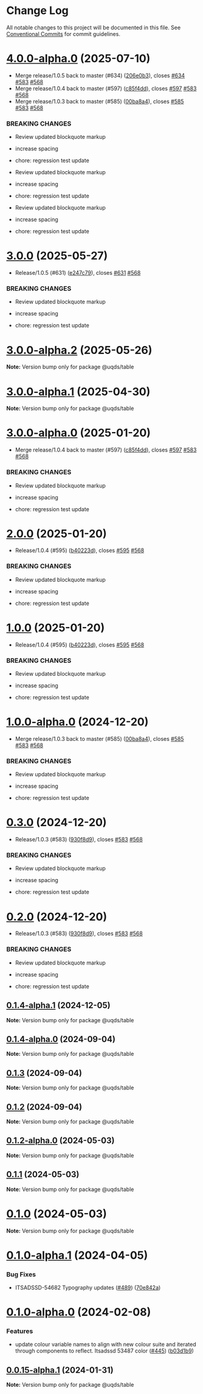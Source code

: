 # Change Log

All notable changes to this project will be documented in this file.
See [Conventional Commits](https://conventionalcommits.org) for commit guidelines.

# [4.0.0-alpha.0](https://github.com/uq-its-ss/design-system/compare/@uqds/table@3.0.0...@uqds/table@4.0.0-alpha.0) (2025-07-10)

- Merge release/1.0.5 back to master (#634) ([206e0b3](https://github.com/uq-its-ss/design-system/commit/206e0b3a360c71f3524fb6d25ff38cf4f6275773)), closes [#634](https://github.com/uq-its-ss/design-system/issues/634) [#583](https://github.com/uq-its-ss/design-system/issues/583) [#568](https://github.com/uq-its-ss/design-system/issues/568)
- Merge release/1.0.4 back to master (#597) ([c85f4dd](https://github.com/uq-its-ss/design-system/commit/c85f4dd04601bad019d83edeb680dd919fd1aebb)), closes [#597](https://github.com/uq-its-ss/design-system/issues/597) [#583](https://github.com/uq-its-ss/design-system/issues/583) [#568](https://github.com/uq-its-ss/design-system/issues/568)
- Merge release/1.0.3 back to master (#585) ([00ba8a4](https://github.com/uq-its-ss/design-system/commit/00ba8a439019ed08ab357499c758be419f50f150)), closes [#585](https://github.com/uq-its-ss/design-system/issues/585) [#583](https://github.com/uq-its-ss/design-system/issues/583) [#568](https://github.com/uq-its-ss/design-system/issues/568)

### BREAKING CHANGES

- Review updated blockquote markup

- increase spacing

- chore: regression test update
- Review updated blockquote markup

- increase spacing

- chore: regression test update
- Review updated blockquote markup

- increase spacing

- chore: regression test update

# [3.0.0](https://github.com/uq-its-ss/design-system/compare/@uqds/table@2.0.0...@uqds/table@3.0.0) (2025-05-27)

- Release/1.0.5 (#631) ([e247c79](https://github.com/uq-its-ss/design-system/commit/e247c790585abe267b95de489381efe25107a7bb)), closes [#631](https://github.com/uq-its-ss/design-system/issues/631) [#568](https://github.com/uq-its-ss/design-system/issues/568)

### BREAKING CHANGES

- Review updated blockquote markup

- increase spacing

- chore: regression test update

# [3.0.0-alpha.2](https://github.com/uq-its-ss/design-system/compare/@uqds/table@3.0.0-alpha.1...@uqds/table@3.0.0-alpha.2) (2025-05-26)

**Note:** Version bump only for package @uqds/table

# [3.0.0-alpha.1](https://github.com/uq-its-ss/design-system/compare/@uqds/table@3.0.0-alpha.0...@uqds/table@3.0.0-alpha.1) (2025-04-30)

**Note:** Version bump only for package @uqds/table

# [3.0.0-alpha.0](https://github.com/uq-its-ss/design-system/compare/@uqds/table@1.0.0-alpha.0...@uqds/table@3.0.0-alpha.0) (2025-01-20)

- Merge release/1.0.4 back to master (#597) ([c85f4dd](https://github.com/uq-its-ss/design-system/commit/c85f4dd04601bad019d83edeb680dd919fd1aebb)), closes [#597](https://github.com/uq-its-ss/design-system/issues/597) [#583](https://github.com/uq-its-ss/design-system/issues/583) [#568](https://github.com/uq-its-ss/design-system/issues/568)

### BREAKING CHANGES

- Review updated blockquote markup

- increase spacing

- chore: regression test update

# [2.0.0](https://github.com/uq-its-ss/design-system/compare/@uqds/table@0.3.0...@uqds/table@2.0.0) (2025-01-20)

- Release/1.0.4 (#595) ([b40223d](https://github.com/uq-its-ss/design-system/commit/b40223d819d456f67620dfd880380b85214c4103)), closes [#595](https://github.com/uq-its-ss/design-system/issues/595) [#568](https://github.com/uq-its-ss/design-system/issues/568)

### BREAKING CHANGES

- Review updated blockquote markup

- increase spacing

- chore: regression test update

# [1.0.0](https://github.com/uq-its-ss/design-system/compare/@uqds/table@0.3.0...@uqds/table@1.0.0) (2025-01-20)

- Release/1.0.4 (#595) ([b40223d](https://github.com/uq-its-ss/design-system/commit/b40223d819d456f67620dfd880380b85214c4103)), closes [#595](https://github.com/uq-its-ss/design-system/issues/595) [#568](https://github.com/uq-its-ss/design-system/issues/568)

### BREAKING CHANGES

- Review updated blockquote markup

- increase spacing

- chore: regression test update

# [1.0.0-alpha.0](https://github.com/uq-its-ss/design-system/compare/@uqds/table@0.1.4-alpha.1...@uqds/table@1.0.0-alpha.0) (2024-12-20)

- Merge release/1.0.3 back to master (#585) ([00ba8a4](https://github.com/uq-its-ss/design-system/commit/00ba8a439019ed08ab357499c758be419f50f150)), closes [#585](https://github.com/uq-its-ss/design-system/issues/585) [#583](https://github.com/uq-its-ss/design-system/issues/583) [#568](https://github.com/uq-its-ss/design-system/issues/568)

### BREAKING CHANGES

- Review updated blockquote markup

- increase spacing

- chore: regression test update

# [0.3.0](https://github.com/uq-its-ss/design-system/compare/@uqds/table@0.1.4-alpha.0...@uqds/table@0.3.0) (2024-12-20)

- Release/1.0.3 (#583) ([930f8d9](https://github.com/uq-its-ss/design-system/commit/930f8d97b814748829f45194e1b5009680ee7890)), closes [#583](https://github.com/uq-its-ss/design-system/issues/583) [#568](https://github.com/uq-its-ss/design-system/issues/568)

### BREAKING CHANGES

- Review updated blockquote markup

- increase spacing

- chore: regression test update

# [0.2.0](https://github.com/uq-its-ss/design-system/compare/@uqds/table@0.1.4-alpha.0...@uqds/table@0.2.0) (2024-12-20)

- Release/1.0.3 (#583) ([930f8d9](https://github.com/uq-its-ss/design-system/commit/930f8d97b814748829f45194e1b5009680ee7890)), closes [#583](https://github.com/uq-its-ss/design-system/issues/583) [#568](https://github.com/uq-its-ss/design-system/issues/568)

### BREAKING CHANGES

- Review updated blockquote markup

- increase spacing

- chore: regression test update

## [0.1.4-alpha.1](https://github.com/uq-its-ss/design-system/compare/@uqds/table@0.1.4-alpha.0...@uqds/table@0.1.4-alpha.1) (2024-12-05)

**Note:** Version bump only for package @uqds/table

## [0.1.4-alpha.0](https://github.com/uq-its-ss/design-system/compare/@uqds/table@0.1.3...@uqds/table@0.1.4-alpha.0) (2024-09-04)

**Note:** Version bump only for package @uqds/table

## [0.1.3](https://github.com/uq-its-ss/design-system/compare/@uqds/table@0.1.2-alpha.0...@uqds/table@0.1.3) (2024-09-04)

**Note:** Version bump only for package @uqds/table

## [0.1.2](https://github.com/uq-its-ss/design-system/compare/@uqds/table@0.1.2-alpha.0...@uqds/table@0.1.2) (2024-09-04)

**Note:** Version bump only for package @uqds/table

## [0.1.2-alpha.0](https://github.com/uq-its-ss/design-system/compare/@uqds/table@0.1.0-alpha.1...@uqds/table@0.1.2-alpha.0) (2024-05-03)

**Note:** Version bump only for package @uqds/table

## [0.1.1](https://github.com/uq-its-ss/design-system/compare/@uqds/table@0.1.0-alpha.1...@uqds/table@0.1.1) (2024-05-03)

**Note:** Version bump only for package @uqds/table

# [0.1.0](https://github.com/uq-its-ss/design-system/compare/@uqds/table@0.1.0-alpha.1...@uqds/table@0.1.0) (2024-05-03)

**Note:** Version bump only for package @uqds/table

# [0.1.0-alpha.1](https://github.com/uq-its-ss/design-system/compare/@uqds/table@0.1.0-alpha.0...@uqds/table@0.1.0-alpha.1) (2024-04-05)

### Bug Fixes

- ITSADSSD-54682 Typography updates ([#489](https://github.com/uq-its-ss/design-system/issues/489)) ([70e842a](https://github.com/uq-its-ss/design-system/commit/70e842a1552cddc9c63452ae63bae91b380f420b))

# [0.1.0-alpha.0](https://github.com/uq-its-ss/design-system/compare/@uqds/table@0.0.15-alpha.1...@uqds/table@0.1.0-alpha.0) (2024-02-08)

### Features

- update colour variable names to align with new colour suite and iterated through components to reflect. Itsadssd 53487 color ([#445](https://github.com/uq-its-ss/design-system/issues/445)) ([b03d1b9](https://github.com/uq-its-ss/design-system/commit/b03d1b9a7944f4552750706b276405b0988abf90))

## [0.0.15-alpha.1](https://github.com/uq-its-ss/design-system/compare/@uqds/table@0.0.15-alpha.0...@uqds/table@0.0.15-alpha.1) (2024-01-31)

**Note:** Version bump only for package @uqds/table
